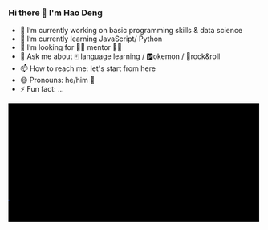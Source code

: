 ### Hi there 👋 I'm Hao Deng

- 🔭 I’m currently working on basic programming skills & data science
- 🌱 I’m currently learning JavaScript/ Python
- 🤔 I’m looking for 🙆‍♂️ mentor 🙆‍♀️
- 💬 Ask me about 🀄️ language learning / 🅿️okemon / 🎸rock&roll
- 📫 How to reach me: let's start from here
- 😄 Pronouns: he/him 🌈
- ⚡ Fun fact: ...

<img src="https://github.com/HDaviDeng/HDaviDeng/blob/main/0.gif">
<!--
**HDaviDeng/HDaviDeng** is a ✨ _special_ ✨ repository because its `README.md` (this file) appears on your GitHub profile.

Here are some ideas to get you started:

- 🔭 I’m currently working on ...
- 🌱 I’m currently learning ...
- 👯 I’m looking to collaborate on ...
- 🤔 I’m looking for help with ...
- 💬 Ask me about ...
- 📫 How to reach me: ...
- 😄 Pronouns: ...
- ⚡ Fun fact: ...
-->
